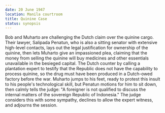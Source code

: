 ```yaml
---
date: 20 June 1947
location: Manila courtroom 
title: Quinine Case
status: synopsis
---
```


Bob and Muharto are challenging the Dutch claim over the quinine cargo.  Their lawyer,
Salipada Penatun, who is also a sitting senator with extensive
high-level contacts, lays out the legal justification for ownership of
the quinine, then lets Muharto give an impassioned plea, claiming that
the money from selling the quinine will buy medicines and other
essentials unavailable in the besieged capital. The Dutch counter by
calling a plantation expert to testify that the Republic does not have
the capability to process quinine, so the drug must have been produced
in a Dutch-owed factory before the war. Muharto jumps to his feet, ready
to protest this insult to his people's technological skill, but Penatun
motions for him to sit down, then calmly tells the judge: "A foreigner
is not qualified to discuss the internal matters of the sovereign
Republic of Indonesia." The judge considers this with some
sympathy, declines to allow the expert witness, and adjourns the session.